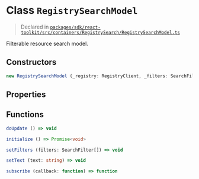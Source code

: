 # Class `RegistrySearchModel`
> Declared in [`packages/sdk/react-toolkit/src/containers/RegistrySearch/RegistrySearchModel.ts`]()

Filterable resource search model.

## Constructors
```ts
new RegistrySearchModel (_registry: RegistryClient, _filters: SearchFilter[]) => RegistrySearchModel
```

## Properties


## Functions
```ts
doUpdate () => void
```
```ts
initialize () => Promise<void>
```
```ts
setFilters (filters: SearchFilter[]) => void
```
```ts
setText (text: string) => void
```
```ts
subscribe (callback: function) => function
```